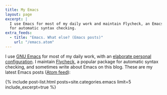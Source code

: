 ```yaml
---
title: My Emacs
layout: page
excerpt: |
  I use Emacs for most of my daily work and maintain Flycheck, an Emacs package
  for automatic syntax checking.
extra_feeds:
  - title: "Emacs. What else? (Emacs posts)"
    url: "/emacs.atom"
---
```


I use [GNU Emacs][] for most of my daily work, with an
[elaborate personal configuration][emacsd].  I maintain [Flycheck][], a popular
package for automatic syntax checking, and sometimes write about Emacs on this
blog.  These are my latest Emacs posts
([Atom feed]({{site.baseurl}}/emacs.atom)):

{% include post-list.html posts=site.categories.emacs limit=5 include_excerpt=true %}

[GNU Emacs]: http://www.gnu.org/software/emacs/
[Flycheck]: http://www.flycheck.org
[emacsd]: https://github.com/lunaryorn/.emacs.d
